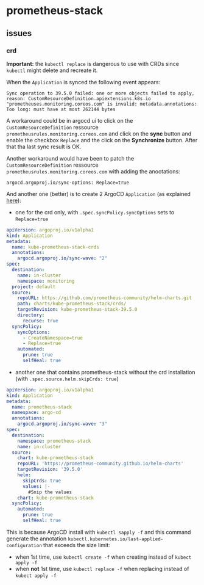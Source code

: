 # prometheus-stack

## issues

### crd
**Important:** the `kubectl replace` is dangerous to use with CRDs since `kubectl` might delete and recreate it.

When the `Application` is synced the following event appears:
```
Sync operation to 39.5.0 failed: one or more objects failed to apply, reason: CustomResourceDefinition.apiextensions.k8s.io "prometheuses.monitoring.coreos.com" is invalid: metadata.annotations: Too long: must have at most 262144 bytes
```

A workaround could be in argocd ui to click on the `CustomResourceDefinition` ressource `prometheusrules.monitoring.coreos.com` and click on the **sync** button and enable the checkbox `Replace` and the click on the **Synchronize** button.
After that tha last sync result is OK.

Another workaround would have been to patch the `CustomResourceDefinition` ressource `prometheusrules.monitoring.coreos.com` with adding the anootations:
```
argocd.argoproj.io/sync-options: Replace=true
```

And another one (better) is to create 2 ArgoCD `Application` (as explained [here](https://blog.ediri.io/kube-prometheus-stack-and-argocd-23-how-to-remove-a-workaround)):
* one for the crd only, with `.spec.syncPolicy.syncOptions` sets to `Replace=true`
```yaml
apiVersion: argoproj.io/v1alpha1
kind: Application
metadata:
  name: kube-prometheus-stack-crds
  annotations:
    argocd.argoproj.io/sync-wave: "2"
spec:
  destination:
    name: in-cluster
    namespace: monitoring
  project: default
  source:
    repoURL: https://github.com/prometheus-community/helm-charts.git
    path: charts/kube-prometheus-stack/crds/
    targetRevision: kube-prometheus-stack-39.5.0
    directory:
      recurse: true
  syncPolicy:
    syncOptions:
      - CreateNamespace=true
      - Replace=true
    automated:
      prune: true
      selfHeal: true
```
* another one that contains prometheus-stack without the crd installation (with `.spec.source.helm.skipCrds: true`)
```yaml
apiVersion: argoproj.io/v1alpha1
kind: Application
metadata:
  name: prometheus-stack
  namespace: argo-cd
  annotations:
    argocd.argoproj.io/sync-wave: "3"
spec:
  destination:
    namespace: prometheus-stack
    name: in-cluster
  source:
    chart: kube-prometheus-stack
    repoURL: 'https://prometheus-community.github.io/helm-charts'
    targetRevision: '39.5.0'
    helm:
      skipCrds: true
      values: |-
        #Snip the values
    chart: kube-prometheus-stack
  syncPolicy:
    automated:
      prune: true
      selfHeal: true
```

This is because ArgoCD install with `kubectl sapply -f` and this command generate the annotation `kubectl.kubernetes.io/last-applied-configuration` that exceeds the size limit:
* when 1st time, use `kubectl create -f` when creating instead of `kubect apply -f`
* when **not** 1st time, use `kubectl replace -f` when replacing instead of `kubect apply -f`
